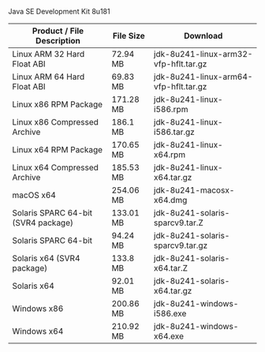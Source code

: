 Java SE Development Kit 8u181

Product / File Description|File Size|Download
-|-|-
Linux ARM 32 Hard Float ABI|	72.94 MB|	jdk-8u241-linux-arm32-vfp-hflt.tar.gz|
Linux ARM 64 Hard Float ABI|	69.83 MB|	jdk-8u241-linux-arm64-vfp-hflt.tar.gz|
Linux x86 RPM Package|	171.28 MB|	jdk-8u241-linux-i586.rpm|
Linux x86 Compressed Archive|	186.1 MB|	jdk-8u241-linux-i586.tar.gz|
Linux x64 RPM Package|	170.65 MB|	jdk-8u241-linux-x64.rpm|
Linux x64 Compressed Archive|	185.53 MB|	jdk-8u241-linux-x64.tar.gz|
macOS x64|	254.06 MB|	jdk-8u241-macosx-x64.dmg|
Solaris SPARC 64-bit (SVR4 package)|	133.01 MB|	jdk-8u241-solaris-sparcv9.tar.Z|
Solaris SPARC 64-bit|	94.24 MB|	jdk-8u241-solaris-sparcv9.tar.gz|
Solaris x64 (SVR4 package)|	133.8 MB|	jdk-8u241-solaris-x64.tar.Z|
Solaris x64|	92.01 MB|	jdk-8u241-solaris-x64.tar.gz|
Windows x86|	200.86 MB|	jdk-8u241-windows-i586.exe|
Windows x64|	210.92 MB|	jdk-8u241-windows-x64.exe|
